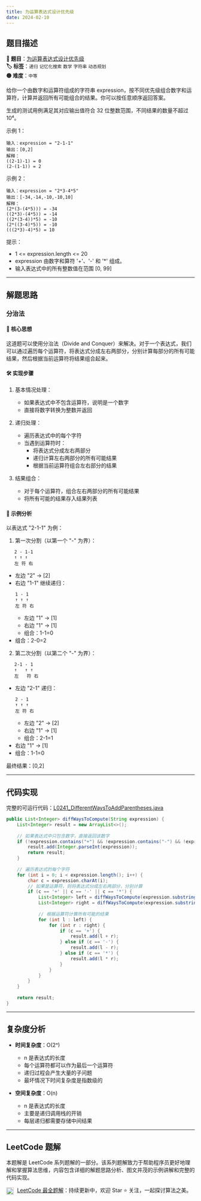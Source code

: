 ```yaml
---
title: 为运算表达式设计优先级
date: 2024-02-10
---
```


## 题目描述

**🔗 题目**：[为运算表达式设计优先级](https://leetcode.cn/problems/different-ways-to-add-parentheses/)  
**🏷️ 标签**：`递归` `记忆化搜索` `数学` `字符串` `动态规划`  
**🟡 难度**：`中等`  

给你一个由数字和运算符组成的字符串 expression，按不同优先级组合数字和运算符，计算并返回所有可能组合的结果。你可以按任意顺序返回答案。

生成的测试用例满足其对应输出值符合 32 位整数范围，不同结果的数量不超过 10⁴。

示例 1：
```
输入：expression = "2-1-1"
输出：[0,2]
解释：
((2-1)-1) = 0 
(2-(1-1)) = 2
```

示例 2：
```
输入：expression = "2*3-4*5"
输出：[-34,-14,-10,-10,10]
解释：
(2*(3-(4*5))) = -34 
((2*3)-(4*5)) = -14 
((2*(3-4))*5) = -10 
(2*((3-4)*5)) = -10 
(((2*3)-4)*5) = 10
```

提示：
- 1 <= expression.length <= 20
- expression 由数字和算符 '+'、'-' 和 '*' 组成。
- 输入表达式中的所有整数值在范围 [0, 99] 

---

## 解题思路
### 分治法

#### 📝 核心思想
这道题可以使用分治法（Divide and Conquer）来解决。对于一个表达式，我们可以通过遍历每个运算符，将表达式分成左右两部分，分别计算每部分的所有可能结果，然后根据当前运算符将结果组合起来。

#### 🛠️ 实现步骤
1. 基本情况处理：
   - 如果表达式中不包含运算符，说明是一个数字
   - 直接将数字转换为整数并返回

2. 递归处理：
   - 遍历表达式中的每个字符
   - 当遇到运算符时：
     - 将表达式分成左右两部分
     - 递归计算左右两部分的所有可能结果
     - 根据当前运算符组合左右部分的结果

3. 结果组合：
   - 对于每个运算符，组合左右两部分的所有可能结果
   - 将所有可能的结果存入结果列表

#### 🧩 示例分析
以表达式 "2-1-1" 为例：

1. 第一次分割（以第一个 "-" 为界）：
```
   2 - 1-1
   ↑ ↑ ↑
   左 符 右
```
- 左边 "2" → [2]
- 右边 "1-1" 继续递归：
  ```
  1 - 1
  ↑ ↑ ↑
  左 符 右
  ```
  - 左边 "1" → [1]
  - 右边 "1" → [1]
  - 组合：1-1=0
- 组合：2-0=2

2. 第二次分割（以第二个 "-" 为界）：
```
   2-1 - 1
   ↑   ↑ ↑
   左   符 右
```
- 左边 "2-1" 递归：
  ```
  2 - 1
  ↑ ↑ ↑
  左 符 右
  ```
  - 左边 "2" → [2]
  - 右边 "1" → [1]
  - 组合：2-1=1
- 右边 "1" → [1]
- 组合：1-1=0

最终结果：[0,2]

---

## 代码实现

完整的可运行代码：[L0241_DifferentWaysToAddParentheses.java](../src/main/java/L0241_DifferentWaysToAddParentheses.java)

```java
public List<Integer> diffWaysToCompute(String expression) {
    List<Integer> result = new ArrayList<>();
    
    // 如果表达式中只包含数字，直接返回该数字
    if (!expression.contains("+") && !expression.contains("-") && !expression.contains("*")) {
        result.add(Integer.parseInt(expression));
        return result;
    }
    
    // 遍历表达式的每个字符
    for (int i = 0; i < expression.length(); i++) {
        char c = expression.charAt(i);
        // 如果是运算符，则将表达式分成左右两部分，分别计算
        if (c == '+' || c == '-' || c == '*') {
            List<Integer> left = diffWaysToCompute(expression.substring(0, i));
            List<Integer> right = diffWaysToCompute(expression.substring(i + 1));
            
            // 根据运算符计算所有可能的结果
            for (int l : left) {
                for (int r : right) {
                    if (c == '+') {
                        result.add(l + r);
                    } else if (c == '-') {
                        result.add(l - r);
                    } else if (c == '*') {
                        result.add(l * r);
                    }
                }
            }
        }
    }
    
    return result;
}
```

---

## 复杂度分析

- **时间复杂度**：O(2ⁿ)
  - n 是表达式的长度
  - 每个运算符都可以作为最后一个运算符
  - 递归过程会产生大量的子问题
  - 最坏情况下时间复杂度是指数级的

- **空间复杂度**：O(n)
  - n 是表达式的长度
  - 主要是递归调用栈的开销
  - 每层递归都需要存储中间结果

---

## LeetCode 题解

本题解是 LeetCode 系列题解的一部分。该系列题解致力于帮助程序员更好地理解和掌握算法思维，内容包含详细的解题思路分析、图文并茂的示例讲解和完整的代码实现。

<img src="https://github.githubassets.com/images/modules/logos_page/GitHub-Mark.png" alt="GitHub" width="20" style="vertical-align: middle; margin-right: 5px"> [LeetCode 最全题解](https://github.com/LjyYano/LeetCode)：持续更新中，欢迎 Star ⭐️ 关注，一起探讨算法之美。 